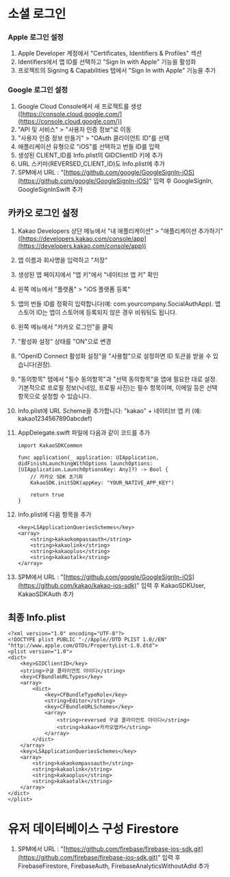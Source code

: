 # 소셜 로그인

### Apple 로그인 설정

1. Apple Developer 계정에서 "Certificates, Identifiers & Profiles" 섹션
2. Identifiers에서 앱 ID를 선택하고 "Sign In with Apple" 기능을 활성화
3. 프로젝트의 Signing & Capabilities 탭에서 "Sign In with Apple" 기능을 추가

### Google 로그인 설정
1. Google Cloud Console에서 새 프로젝트를 생성 ([https://console.cloud.google.com/](https://console.cloud.google.com/))
2. "API 및 서비스" > "사용자 인증 정보"로 이동
3. "사용자 인증 정보 만들기" > "OAuth 클라이언트 ID"를 선택
4. 애플리케이션 유형으로 "iOS"를 선택하고 번들 ID를 입력
5. 생성된 CLIENT_ID를 Info.plist의 GIDClientID 키에 추가
6. URL 스키마(REVERSED_CLIENT_ID)도 Info.plist에 추가
7. SPM에서 URL : "[https://github.com/google/GoogleSignIn-iOS](https://github.com/google/GoogleSignIn-iOS)" 입력 후 GoogleSignIn, GoogleSignInSwift 추가

## 카카오 로그인 설정
1. Kakao Developers 상단 메뉴에서 "내 애플리케이션" > "애플리케이션 추가하기" ([https://developers.kakao.com/console/app](https://developers.kakao.com/console/app))
2. 앱 이름과 회사명을 입력하고 "저장"
3. 생성된 앱 페이지에서 "앱 키"에서 "네이티브 앱 키" 확인
4. 왼쪽 메뉴에서 "플랫폼" > "iOS 플랫폼 등록"
5. 앱의 번들 ID를 정확히 입력합니다(예: com.yourcompany.SocialAuthApp). 앱스토어 ID는 앱이 스토어에 등록되지 않은 경우 비워둬도 됩니다.
6. 왼쪽 메뉴에서 "카카오 로그인"을 클릭
7. "활성화 설정" 상태를 "ON"으로 변경
8. "OpenID Connect 활성화 설정"을 "사용함"으로 설정하면 ID 토큰을 받을 수 있습니다(권장).
10. "동의항목" 탭에서 "필수 동의항목"과 "선택 동의항목"을 앱에 필요한 대로 설정. 기본적으로 프로필 정보(닉네임, 프로필 사진)는 필수 항목이며, 이메일 등은 선택 항목으로 설정할 수 있습니다.
11. Info.plist에 URL Scheme을 추가합니다: "kakao" + 네이티브 앱 키 (예: kakao1234567890abcdef)
12. AppDelegate.swift 파일에 다음과 같이 코드를 추가

        import KakaoSDKCommon

        func application(_ application: UIApplication, didFinishLaunchingWithOptions launchOptions: [UIApplication.LaunchOptionsKey: Any]?) -> Bool {
            // 카카오 SDK 초기화
            KakaoSDK.initSDK(appKey: "YOUR_NATIVE_APP_KEY")
    
            return true
        }

13. Info.plist에 다음 항목을 추가
    
        <key>LSApplicationQueriesSchemes</key>
        <array>
            <string>kakaokompassauth</string>
            <string>kakaolink</string>
            <string>kakaoplus</string>
            <string>kakaotalk</string>
        </array>
14. SPM에서 URL : "[https://github.com/google/GoogleSignIn-iOS](https://github.com/kakao/kakao-ios-sdk)" 입력 후 KakaoSDKUser, KakaoSDKAuth 추가

## 최종 Info.plist

    <?xml version="1.0" encoding="UTF-8"?>
    <!DOCTYPE plist PUBLIC "-//Apple//DTD PLIST 1.0//EN" "http://www.apple.com/DTDs/PropertyList-1.0.dtd">
    <plist version="1.0">
    <dict>
    	<key>GIDClientID</key>
    	<string>구글 클라이언트 아이디</string>
    	<key>CFBundleURLTypes</key>
    	<array>
    		<dict>
    			<key>CFBundleTypeRole</key>
    			<string>Editor</string>
    			<key>CFBundleURLSchemes</key>
    			<array>
    				<string>reversed 구글 클라이언트 아이디</string>
    				<string>kakao+카카오앱키</string>
    			</array>
    		</dict>
    	</array>
        <key>LSApplicationQueriesSchemes</key>
        <array>
            <string>kakaokompassauth</string>
            <string>kakaolink</string>
            <string>kakaoplus</string>
            <string>kakaotalk</string>
        </array>
    </dict>
    </plist>

# 유저 데이터베이스 구성 Firestore
1. SPM에서 URL : "[https://github.com/firebase/firebase-ios-sdk.git](https://github.com/firebase/firebase-ios-sdk.git)" 입력 후 FirebaseFirestore, FirebaseAuth, FirebaseAnalyticsWithoutAdId 추가
